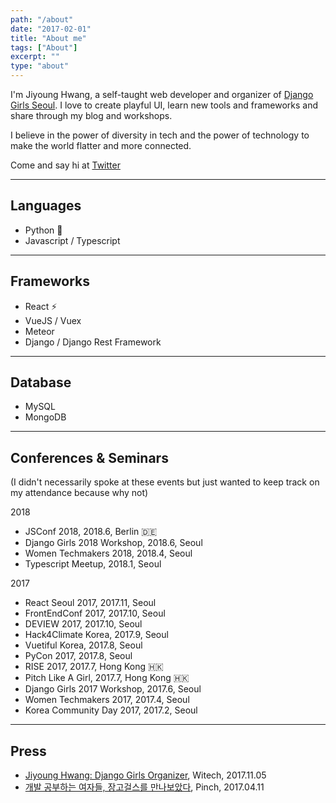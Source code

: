 ```yaml
---
path: "/about"
date: "2017-02-01"
title: "About me"
tags: ["About"]
excerpt: ""
type: "about"
---
```


I'm Jiyoung Hwang, a self-taught web developer and organizer of [Django Girls Seoul](https://www.facebook.com/djangogirlsseoul/). I love to create playful UI, learn new tools and frameworks and share through my blog and workshops.

I believe in the power of diversity in tech and the power of technology to make the world flatter and more connected.

Come and say hi at [Twitter](https://twitter.com/@jyhwng)

---

## Languages
- Python :snake:
- Javascript / Typescript 

---

## Frameworks
- React :zap:
- VueJS / Vuex 
- Meteor
- Django / Django Rest Framework

---

## Database
- MySQL
- MongoDB

---

## Conferences & Seminars

(I didn't necessarily spoke at these events but just wanted to keep track on my attendance because why not)

2018
- JSConf 2018, 2018.6, Berlin 🇩🇪
- Django Girls 2018 Workshop, 2018.6, Seoul
- Women Techmakers 2018, 2018.4, Seoul
- Typescript Meetup, 2018.1, Seoul

2017
- React Seoul 2017, 2017.11, Seoul
- FrontEndConf 2017, 2017.10, Seoul
- DEVIEW 2017, 2017.10, Seoul
- Hack4Climate Korea, 2017.9, Seoul
- Vuetiful Korea, 2017.8, Seoul
- PyCon 2017, 2017.8, Seoul
- RISE 2017, 2017.7, Hong Kong 🇭🇰
- Pitch Like A Girl, 2017.7, Hong Kong 🇭🇰
- Django Girls 2017 Workshop, 2017.6, Seoul
- Women Techmakers 2017, 2017.4, Seoul
- Korea Community Day 2017, 2017.2, Seoul

---

## Press

- [Jiyoung Hwang: Django Girls Organizer](https://wi-tech.org/2017/11/05/jiyoung-hwang-django-girls-organizer/), Witech, 2017.11.05
- [개발 공부하는 여자들, 장고걸스를 만나보았다](http://thepin.ch/techgear/m9qmfd/adela-branch-1), Pinch, 2017.04.11
